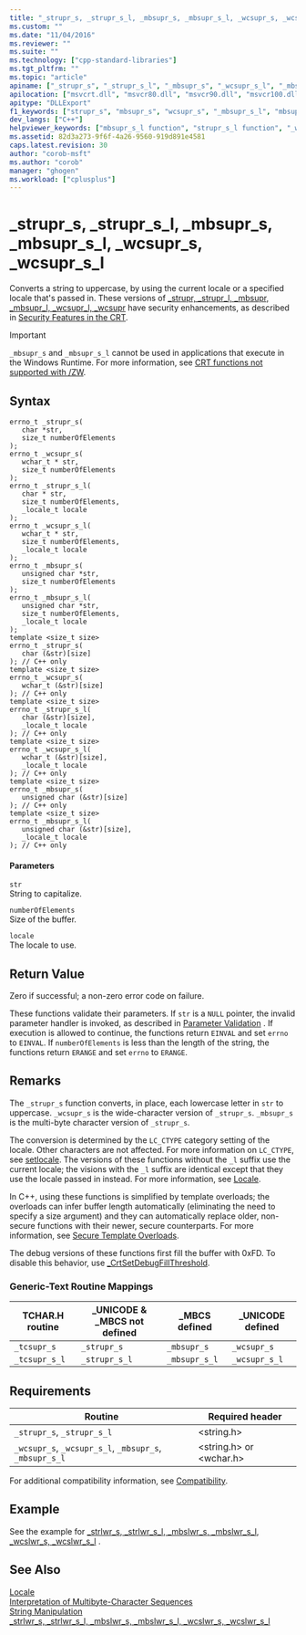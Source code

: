 ```yaml
---
title: "_strupr_s, _strupr_s_l, _mbsupr_s, _mbsupr_s_l, _wcsupr_s, _wcsupr_s_l | Microsoft Docs"
ms.custom: ""
ms.date: "11/04/2016"
ms.reviewer: ""
ms.suite: ""
ms.technology: ["cpp-standard-libraries"]
ms.tgt_pltfrm: ""
ms.topic: "article"
apiname: ["_strupr_s", "_strupr_s_l", "_mbsupr_s", "_wcsupr_s_l", "_mbsupr_s_l", "_wcsupr_s"]
apilocation: ["msvcrt.dll", "msvcr80.dll", "msvcr90.dll", "msvcr100.dll", "msvcr100_clr0400.dll", "msvcr110.dll", "msvcr110_clr0400.dll", "msvcr120.dll", "msvcr120_clr0400.dll", "ucrtbase.dll", "api-ms-win-crt-multibyte-l1-1-0.dll", "api-ms-win-crt-string-l1-1-0.dll"]
apitype: "DLLExport"
f1_keywords: ["strupr_s", "mbsupr_s", "wcsupr_s", "_mbsupr_s_l", "mbsupr_s_l", "wcsupr_s_l", "_wcsupr_s", "_tcsupr_s_l", "_mbsupr_s", "_tcsupr_s", "strupr_s_l", "_wcsupr_s_l", "_strupr_s", "_strupr_s_l"]
dev_langs: ["C++"]
helpviewer_keywords: ["mbsupr_s_l function", "strupr_s_l function", "_wcsupr_s_l function", "_tcsupr_s_l function", "mbsupr_s function", "_wcsupr_s function", "uppercase, converting strings to", "tcsupr_s function", "string conversion [C++], case", "strupr_s function", "wcsupr_s_l function", "_mbsupr_s function", "_mbsupr_s_l function", "_strupr_s_l function", "tcsupr_s_l function", "strings [C++], case", "converting case, CRT functions", "_tcsupr_s function", "strings [C++], converting case", "_strupr_s function", "wcsupr_s function"]
ms.assetid: 82d3a273-9f6f-4a26-9560-919d891e4581
caps.latest.revision: 30
author: "corob-msft"
ms.author: "corob"
manager: "ghogen"
ms.workload: ["cplusplus"]
---
```

# _strupr_s, _strupr_s_l, _mbsupr_s, _mbsupr_s_l, _wcsupr_s, _wcsupr_s_l
Converts a string to uppercase, by using the current locale or a specified locale that's passed in. These versions of [_strupr, _strupr_l, _mbsupr, _mbsupr_l, _wcsupr_l, _wcsupr](../../c-runtime-library/reference/strupr-strupr-l-mbsupr-mbsupr-l-wcsupr-l-wcsupr.md) have security enhancements, as described in [Security Features in the CRT](../../c-runtime-library/security-features-in-the-crt.md).  
  
> [!IMPORTANT]
>  `_mbsupr_s` and `_mbsupr_s_l` cannot be used in applications that execute in the Windows Runtime. For more information, see [CRT functions not supported with /ZW](http://msdn.microsoft.com/library/windows/apps/jj606124.aspx).  
  
## Syntax  
  
```  
errno_t _strupr_s(  
   char *str,  
   size_t numberOfElements  
);  
errno_t _wcsupr_s(  
   wchar_t * str,  
   size_t numberOfElements  
);  
errno_t _strupr_s_l(  
   char * str,  
   size_t numberOfElements,  
   _locale_t locale  
);  
errno_t _wcsupr_s_l(  
   wchar_t * str,  
   size_t numberOfElements,  
   _locale_t locale  
);  
errno_t _mbsupr_s(  
   unsigned char *str,  
   size_t numberOfElements  
);  
errno_t _mbsupr_s_l(  
   unsigned char *str,  
   size_t numberOfElements,  
   _locale_t locale  
);  
template <size_t size>  
errno_t _strupr_s(  
   char (&str)[size]  
); // C++ only  
template <size_t size>  
errno_t _wcsupr_s(  
   wchar_t (&str)[size]  
); // C++ only  
template <size_t size>  
errno_t _strupr_s_l(  
   char (&str)[size],  
   _locale_t locale  
); // C++ only  
template <size_t size>  
errno_t _wcsupr_s_l(  
   wchar_t (&str)[size],  
   _locale_t locale  
); // C++ only  
template <size_t size>  
errno_t _mbsupr_s(  
   unsigned char (&str)[size]  
); // C++ only  
template <size_t size>  
errno_t _mbsupr_s_l(  
   unsigned char (&str)[size],  
   _locale_t locale  
); // C++ only  
```  
  
#### Parameters  
 `str`  
 String to capitalize.  
  
 `numberOfElements`  
 Size of the buffer.  
  
 `locale`  
 The locale to use.  
  
## Return Value  
 Zero if successful; a non-zero error code on failure.  
  
 These functions validate their parameters. If `str` is a `NULL` pointer, the invalid parameter handler is invoked, as described in [Parameter Validation](../../c-runtime-library/parameter-validation.md) . If execution is allowed to continue, the functions return `EINVAL` and set `errno` to `EINVAL`. If `numberOfElements` is less than the length of the string, the functions return `ERANGE` and set `errno` to `ERANGE`.  
  
## Remarks  
 The `_strupr_s` function converts, in place, each lowercase letter in `str` to uppercase. `_wcsupr_s` is the wide-character version of `_strupr_s`. `_mbsupr_s` is the multi-byte character version of `_strupr_s`.  
  
 The conversion is determined by the `LC_CTYPE` category setting of the locale. Other characters are not affected. For more information on `LC_CTYPE`, see [setlocale](../../c-runtime-library/reference/setlocale-wsetlocale.md). The versions of these functions without the `_l` suffix use the current locale; the visions with the `_l` suffix are identical except that they use the locale passed in instead. For more information, see [Locale](../../c-runtime-library/locale.md).  
  
 In C++, using these functions is simplified by template overloads; the overloads can infer buffer length automatically (eliminating the need to specify a size argument) and they can automatically replace older, non-secure functions with their newer, secure counterparts. For more information, see [Secure Template Overloads](../../c-runtime-library/secure-template-overloads.md).  
  
 The debug versions of these functions first fill the buffer with 0xFD. To disable this behavior, use [_CrtSetDebugFillThreshold](../../c-runtime-library/reference/crtsetdebugfillthreshold.md).  
  
### Generic-Text Routine Mappings  
  
|TCHAR.H routine|_UNICODE & _MBCS not defined|_MBCS defined|_UNICODE defined|  
|---------------------|------------------------------------|--------------------|-----------------------|  
|`_tcsupr_s`|`_strupr_s`|`_mbsupr_s`|`_wcsupr_s`|  
|`_tcsupr_s_l`|`_strupr_s_l`|`_mbsupr_s_l`|`_wcsupr_s_l`|  
  
## Requirements  
  
|Routine|Required header|  
|-------------|---------------------|  
|`_strupr_s`, `_strupr_s_l`|\<string.h>|  
|`_wcsupr_s`, `_wcsupr_s_l`, `_mbsupr_s`, `_mbsupr_s_l`|\<string.h> or \<wchar.h>|  
  
 For additional compatibility information, see [Compatibility](../../c-runtime-library/compatibility.md).  
  
## Example  
 See the example for [_strlwr_s, _strlwr_s_l, _mbslwr_s, _mbslwr_s_l, _wcslwr_s, _wcslwr_s_l](../../c-runtime-library/reference/strlwr-s-strlwr-s-l-mbslwr-s-mbslwr-s-l-wcslwr-s-wcslwr-s-l.md) .  
  
## See Also  
 [Locale](../../c-runtime-library/locale.md)   
 [Interpretation of Multibyte-Character Sequences](../../c-runtime-library/interpretation-of-multibyte-character-sequences.md)   
 [String Manipulation](../../c-runtime-library/string-manipulation-crt.md)   
 [_strlwr_s, _strlwr_s_l, _mbslwr_s, _mbslwr_s_l, _wcslwr_s, _wcslwr_s_l](../../c-runtime-library/reference/strlwr-s-strlwr-s-l-mbslwr-s-mbslwr-s-l-wcslwr-s-wcslwr-s-l.md)